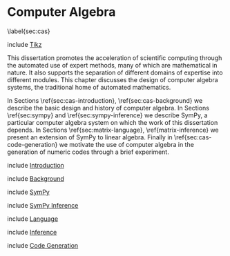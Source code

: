 Computer Algebra
================

\label{sec:cas}

include [Tikz](tikz_math.md)

This dissertation promotes the acceleration of scientific computing through the automated use of expert methods, many of which are mathematical in nature.  It also supports the separation of different domains of expertise into different modules.  This chapter discusses the design of computer algebra systems, the traditional home of automated mathematics.

In Sections \ref{sec:cas-introduction}, \ref{sec:cas-background} we describe the basic design and history of computer algebra.  In Sections \ref{sec:sympy} and \ref{sec:sympy-inference} we describe SymPy, a particular computer algebra system on which the work of this dissertation depends.  In Sections \ref{sec:matrix-language}, \ref{matrix-inference} we present an extension of SymPy to linear algebra.  Finally in \ref{sec:cas-code-generation} we motivate the use of computer algebra in the generation of numeric codes through a brief experiment.

include [Introduction](cas-introduction.md)

include [Background](cas-background.md)

include [SymPy](sympy.md)

include [SymPy Inference](sympy-inference.md)

include [Language](matrix-language.md)

include [Inference](matrix-inference.md)

include [Code Generation](cas-code-generation.md)
